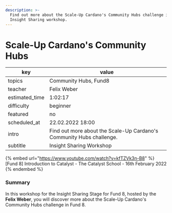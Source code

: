 ```yaml
---
description: >-
  Find out more about the Scale-Up Cardano's Community Hubs challenge in this
  Insight Sharing workshop.
---
```


# Scale-Up Cardano's Community Hubs

| key             | value                                                                |
| --------------- | -------------------------------------------------------------------- |
| topics          | Community Hubs, Fund8                                                |
| teacher         | Felix Weber                                                          |
| estimated\_time | 1:02:17                                                              |
| difficulty      | beginner                                                             |
| featured        | no                                                                   |
| scheduled\_at   | 22.02.2022 18:00                                                     |
| intro           | Find out more about the Scale-Up Cardano's Community Hubs challenge. |
| subtitle        | Insight Sharing Workshop                                             |

{% embed url="https://www.youtube.com/watch?v=kfTZVk3n-B8" %}
\[Fund 8] Introduction to Catalyst - The Catalyst School - 16th February 2022
{% endembed %}

### Summary

In this workshop for the Insight Sharing Stage for Fund 8, hosted by the **Felix Weber**, you will discover more about the Scale-Up Cardano's Community Hubs challenge in Fund 8.
